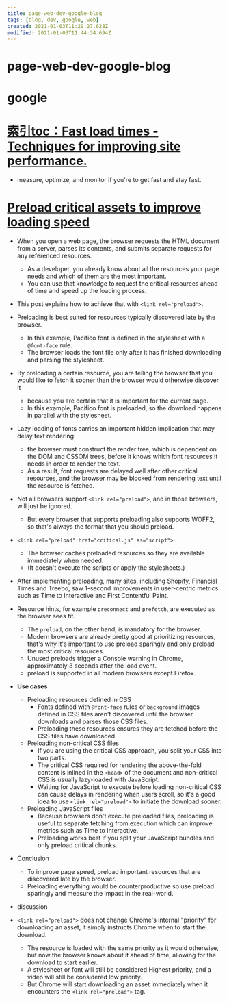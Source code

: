 ```yaml
---
title: page-web-dev-google-blog
tags: [blog, dev, google, web]
created: 2021-01-03T11:29:27.628Z
modified: 2021-01-03T11:44:34.694Z
---
```


# page-web-dev-google-blog

# google

# [索引toc：Fast load times - Techniques for improving site performance.](https://web.dev/fast/)

- measure, optimize, and monitor if you're to get fast and stay fast.

# [Preload critical assets to improve loading speed](https://web.dev/preload-critical-assets/)

- When you open a web page, the browser requests the HTML document from a server, parses its contents, and submits separate requests for any referenced resources. 
  - As a developer, you already know about all the resources your page needs and which of them are the most important. 
  - You can use that knowledge to request the critical resources ahead of time and speed up the loading process. 
- This post explains how to achieve that with `<link rel="preload">`.
- Preloading is best suited for resources typically discovered late by the browser.
  - In this example, Pacifico font is defined in the stylesheet with a `@font-face` rule. 
  - The browser loads the font file only after it has finished downloading and parsing the stylesheet.
- By preloading a certain resource, you are telling the browser that you would like to fetch it sooner than the browser would otherwise discover it 
  - because you are certain that it is important for the current page.
  - In this example, Pacifico font is preloaded, so the download happens in parallel with the stylesheet.
- Lazy loading of fonts carries an important hidden implication that may delay text rendering: 
  - the browser must construct the render tree, which is dependent on the DOM and CSSOM trees, before it knows which font resources it needs in order to render the text. 
  - As a result, font requests are delayed well after other critical resources, and the browser may be blocked from rendering text until the resource is fetched.
- Not all browsers support `<link rel="preload">`, and in those browsers, will just be ignored. 
  - But every browser that supports preloading also supports WOFF2, so that's always the format that you should preload.
- `<link rel="preload" href="critical.js" as="script">`
  - The browser caches preloaded resources so they are available immediately when needed. 
  - (It doesn't execute the scripts or apply the stylesheets.)
- After implementing preloading, many sites, including Shopify, Financial Times and Treebo, saw 1-second improvements in user-centric metrics such as Time to Interactive and First Contentful Paint.
- Resource hints, for example `preconnect` and `prefetch`, are executed as the browser sees fit. 
  - The `preload`, on the other hand, is mandatory for the browser. 
  - Modern browsers are already pretty good at prioritizing resources, that's why it's important to use preload sparingly and only preload the most critical resources.
  - Unused preloads trigger a Console warning in Chrome, approximately 3 seconds after the load event.
  - preload is supported in all modern browsers except Firefox.
- **Use cases**
  - Preloading resources defined in CSS
    - Fonts defined with `@font-face` rules or `background` images defined in CSS files aren't discovered until the browser downloads and parses those CSS files. 
    - Preloading these resources ensures they are fetched before the CSS files have downloaded.
  - Preloading non-critical CSS files
    - If you are using the critical CSS approach, you split your CSS into two parts. 
    - The critical CSS required for rendering the above-the-fold content is inlined in the `<head>` of the document and non-critical CSS is usually lazy-loaded with JavaScript. 
    - Waiting for JavaScript to execute before loading non-critical CSS can cause delays in rendering when users scroll, so it's a good idea to use `<link rel="preload">` to initiate the download sooner.
  - Preloading JavaScript files 
    - Because browsers don't execute preloaded files, preloading is useful to separate fetching from execution which can improve metrics such as Time to Interactive. 
    - Preloading works best if you split your JavaScript bundles and only preload critical chunks.
- Conclusion
  - To improve page speed, preload important resources that are discovered late by the browser.
  - Preloading everything would be counterproductive so use preload sparingly and measure the impact in the real-world.

- discussion

- `<link rel="preload">` does not change Chrome's internal "priority" for downloading an asset, it simply instructs Chrome when to start the download.
  - The resource is loaded with the same priority as it would otherwise, but now the browser knows about it ahead of time, allowing for the download to start earlier.
  - A stylesheet or font will still be considered Highest priority, and a video will still be considered low priority. 
  - But Chrome will start downloading an asset immediately when it encounters the `<link rel="preload">` tag.
